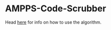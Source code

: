# AMPPS-Code-Scrubber

Head [here](docs/Memory_Correction_Usage.md) for info on how to use the algorithm.